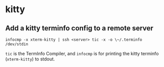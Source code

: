 # kitty

## Add a kitty terminfo config to a remote server

```
infocmp -x xterm-kitty | ssh <server> tic -x -o \~/.terminfo /dev/stdin
```

`tic` is the TermInfo Compiler, and `infocmp` is for printing the kitty
terminfo (`xterm-kitty`) to stdout.
